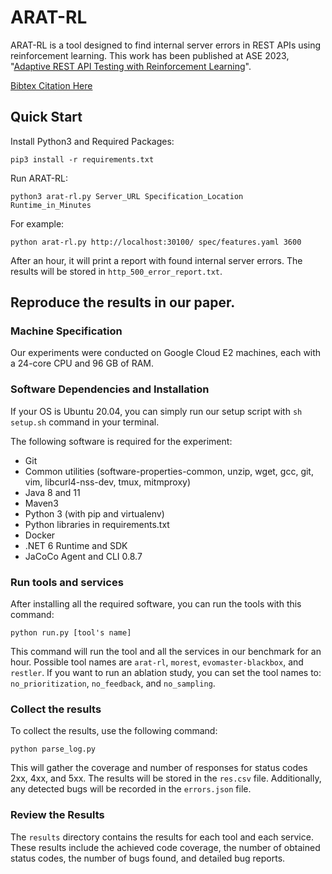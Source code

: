 # ARAT-RL

ARAT-RL is a tool designed to find internal server errors in REST APIs using reinforcement learning. 
This work has been published at ASE 2023, "[Adaptive REST API Testing with Reinforcement Learning](https://ieeexplore.ieee.org/document/10298580)".

[Bibtex Citation Here](https://github.com/codingsoo/arat-rl/blob/main/docs/ase2023.bib)

## Quick Start

Install Python3 and Required Packages:

```
pip3 install -r requirements.txt
```

Run ARAT-RL:

```
python3 arat-rl.py Server_URL Specification_Location Runtime_in_Minutes
```

For example:

```
python arat-rl.py http://localhost:30100/ spec/features.yaml 3600
```

After an hour, it will print a report with found internal server errors. The results will be stored in `http_500_error_report.txt`.

## Reproduce the results in our paper.

### Machine Specification

Our experiments were conducted on Google Cloud E2 machines, each with a 24-core CPU and 96 GB of RAM.

### Software Dependencies and Installation

If your OS is Ubuntu 20.04, you can simply run our setup script with `sh setup.sh` command in your terminal.

The following software is required for the experiment:
- Git
- Common utilities (software-properties-common, unzip, wget, gcc, git, vim, libcurl4-nss-dev, tmux, mitmproxy)
- Java 8 and 11
- Maven3
- Python 3 (with pip and virtualenv)
- Python libraries in requirements.txt
- Docker
- .NET 6 Runtime and SDK
- JaCoCo Agent and CLI 0.8.7

### Run tools and services

After installing all the required software, you can run the tools with this command:

```
python run.py [tool's name]
```

This command will run the tool and all the services in our benchmark for an hour. Possible tool names are `arat-rl`, `morest`, `evomaster-blackbox`, and `restler`. If you want to run an ablation study, you can set the tool names to: `no_prioritization`, `no_feedback`, and `no_sampling`.

### Collect the results

To collect the results, use the following command:

```
python parse_log.py
```

This will gather the coverage and number of responses for status codes 2xx, 4xx, and 5xx. The results will be stored in the `res.csv` file. Additionally, any detected bugs will be recorded in the `errors.json` file.

### Review the Results

The `results` directory contains the results for each tool and each service. These results include the achieved code coverage, the number of obtained status codes, the number of bugs found, and detailed bug reports.
